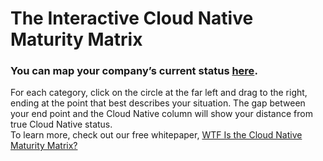 # The Interactive Cloud Native Maturity Matrix

### You can map your company’s current status [here](https://containersolutions.github.io/maturity-matrix).  
For each category, click on the circle at the far left and drag to the right, ending at the point that best describes your situation. The gap between your end point and the Cloud Native column will show your distance from true Cloud Native status.  
To learn more, check out our free whitepaper, [WTF Is the Cloud Native Maturity Matrix?](https://info.container-solutions.com/wtf-is-the-cloud-native-maturity-matrix)
